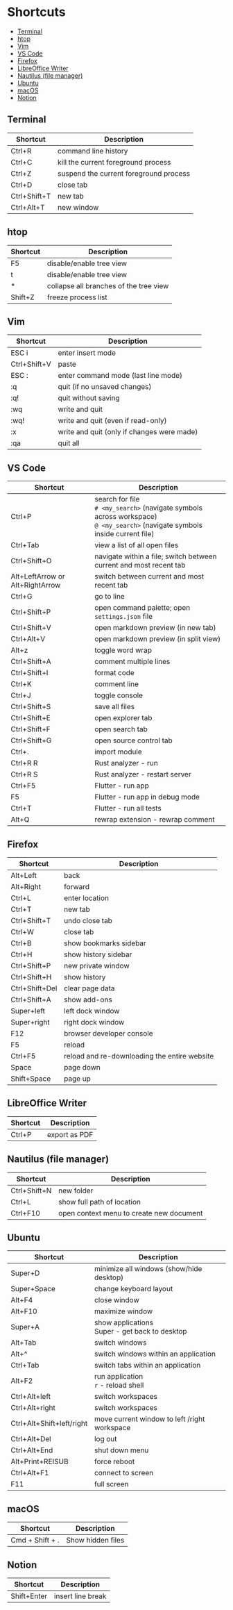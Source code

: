 <!-- markdownlint-disable MD033 -->

# Shortcuts

- [Terminal](#terminal)
- [htop](#htop)
- [Vim](#vim)
- [VS Code](#vs-code)
- [Firefox](#firefox)
- [LibreOffice Writer](#libreoffice-writer)
- [Nautilus (file manager)](#nautilus-file-manager)
- [Ubuntu](#ubuntu)
- [macOS](#macos)
- [Notion](#notion)

## Terminal

| Shortcut     | Description                            |
| ------------ | -------------------------------------- |
| Ctrl+R       | command line history                   |
| Ctrl+C       | kill the current foreground process    |
| Ctrl+Z       | suspend the current foreground process |
| Ctrl+D       | close tab                              |
| Ctrl+Shift+T | new tab                                |
| Ctrl+Alt+T   | new window                             |

## htop

| Shortcut | Description                            |
| -------- | -------------------------------------- |
| F5       | disable/enable tree view         |
| t        | disable/enable tree view               |
| *        | collapse all branches of the tree view |
| Shift+Z  | freeze process list                    |

## Vim

| Shortcut     | Description                                |
| ------------ | ------------------------------------------ |
| ESC i        | enter insert mode                          |
| Ctrl+Shift+V | paste                                      |
| ESC :        | enter command mode (last line mode)        |
| :q           | quit (if no unsaved changes)               |
| :q!          | quit without saving                        |
| :wq          | write and quit                             |
| :wq!         | write and quit (even if read-only)         |
| :x           | write and quit (only if changes were made) |
| :qa          | quit all                                   |

## VS Code

| Shortcut                        | Description                                                                                                                    |
| ------------------------------- | ------------------------------------------------------------------------------------------------------------------------------ |
| Ctrl+P                          | search for file <br /> `# <my_search>` (navigate symbols across workspace) <br /> `@ <my_search>` (navigate symbols inside current file) |
| Ctrl+Tab                        | view a list of all open files                                                                                                  |
| Ctrl+Shift+O                    | navigate within a file; switch between current and most recent tab                                                             |
| Alt+LeftArrow or Alt+RightArrow | switch between current and most recent tab                                                                                     |
| Ctrl+G                          | go to line                                                                                                                     |
| Ctrl+Shift+P                    | open command palette; open `settings.json` file                                                                                |
| Ctrl+Shift+V                    | open markdown preview (in new tab)                                                                                             |
| Ctrl+Alt+V                      | open markdown preview (in split view)                                                                                          |
| Alt+z                           | toggle word wrap                                                                                                               |
| Ctrl+Shift+A                    | comment multiple lines                                                                                                         |
| Ctrl+Shift+I                    | format code                                                                                                                    |
| Ctrl+K                          | comment line                                                                                                                   |
| Ctrl+J                          | toggle console                                                                                                                 |
| Ctrl+Shift+S                    | save all files                                                                                                                 |
| Ctrl+Shift+E                    | open explorer tab                                                                                                              |
| Ctrl+Shift+F                    | open search tab                                                                                                                |
| Ctrl+Shift+G                    | open source control tab                                                                                                        |
| Ctrl+.                          | import module                                                                                                                  |
| Ctrl+R R                        | Rust analyzer - run                                                                                                            |
| Ctrl+R S                        | Rust analyzer - restart server                                                                                                 |
| Ctrl+F5                         | Flutter - run app                                                                                                              |
| F5                              | Flutter - run app in debug mode                                                                                                |
| Ctrl+T                          | Flutter - run all tests                                                                                                        |
| Alt+Q                           | rewrap extension - rewrap comment                                                                                              |

## Firefox

| Shortcut       | Description                                  |
| -------------- | -------------------------------------------- |
| Alt+Left       | back                                         |
| Alt+Right      | forward                                      |
| Ctrl+L         | enter location                               |
| Ctrl+T         | new tab                                      |
| Ctrl+Shift+T   | undo close tab                               |
| Ctrl+W         | close tab                                    |
| Ctrl+B         | show bookmarks sidebar                       |
| Ctrl+H         | show history sidebar                         |
| Ctrl+Shift+P   | new private window                           |
| Ctrl+Shift+H   | show history                                 |
| Ctrl+Shift+Del | clear page data                              |
| Ctrl+Shift+A   | show add-ons                                 |
| Super+left     | left dock window                             |
| Super+right    | right dock window                            |
| F12            | browser developer console                    |
| F5             | reload                                       |
| Ctrl+F5        | reload and re-downloading the entire website |
| Space          | page down                                    |
| Shift+Space    | page up                                      |

## LibreOffice Writer

| Shortcut | Description   |
| -------- | ------------- |
| Ctrl+P   | export as PDF |

## Nautilus (file manager)

| Shortcut     | Description                              |
| ------------ | ---------------------------------------- |
| Ctrl+Shift+N | new folder                               |
| Ctrl+L       | show full path of location               |
| Ctrl+F10     | open context menu to create new document |

## Ubuntu

| Shortcut                  | Description                                          |
| ------------------------- | ---------------------------------------------------- |
| Super+D                   | minimize all windows (show/hide desktop)             |
| Super+Space               | change keyboard layout                               |
| Alt+F4                    | close window                                         |
| Alt+F10                   | maximize window                                      |
| Super+A                   | show applications <br /> Super - get back to desktop |
| Alt+Tab                   | switch windows                                       |
| Alt+^                     | switch windows within an application                 |
| Ctrl+Tab                  | switch tabs within an application                    |
| Alt+F2                    | run application <br /> `r` - reload shell            |
| Ctrl+Alt+left             | switch workspaces                                    |
| Ctrl+Alt+right            | switch workspaces                                    |
| Ctrl+Alt+Shift+left/right | move current window to left /right workspace         |
| Ctrl+Alt+Del              | log out                                              |
| Ctrl+Alt+End              | shut down menu                                       |
| Alt+Print+REISUB          | force reboot                                         |
| Ctrl+Alt+F1               | connect to screen                                    |
| F11                       | full screen                                          |

## macOS

| Shortcut        | Description       |
| --------------- | ----------------- |
| Cmd + Shift + . | Show hidden files |

## Notion

| Shortcut    | Description       |
| ----------- | ----------------- |
| Shift+Enter | insert line break |
